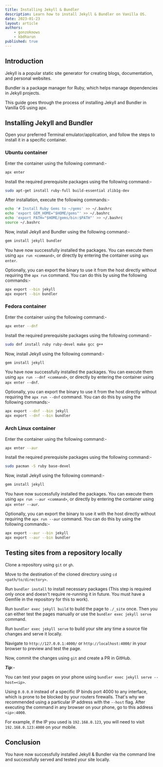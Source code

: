 ```yaml
---
title: Installing Jekyll & Bundler
description: Learn how to install Jekyll & Bundler on Vanilla OS.
date: 2023-01-23
layout: article
authors: 
    - gonzoknows
    - kbdharun
published: true
---
```


## Introduction

Jekyll is a popular static site generator for creating blogs, documentation, and personal websites. 

Bundler is a package manager for Ruby, which helps manage dependencies in Jekyll projects.

This guide goes through the process of installing Jekyll and Bundler in Vanilla OS using apx. 

## Installing Jekyll and Bundler

Open your preferred Terminal emulator/application, and follow the steps to install it in a specific container.

### Ubuntu container

Enter the container using the following command:-

```bash
apx enter
```
Install the required prerequisite packages using the following command:-

```bash
sudo apt-get install ruby-full build-essential zlib1g-dev
```

After installation, execute the following commands:-

```bash
echo '# Install Ruby Gems to ~/gems' >> ~/.bashrc
echo 'export GEM_HOME="$HOME/gems"' >> ~/.bashrc
echo 'export PATH="$HOME/gems/bin:$PATH"' >> ~/.bashrc
source ~/.bashrc
```

Now, install Jekyll and Bundler using the following command:-

```bash
gem install jekyll bundler
```

You have now successfully installed the packages. You can execute them using `apx run <command>`, or directly by entering the container using `apx enter`.

Optionally, you can export the binary to use it from the host directly without requiring the `apx run` command. You can do this by using the following commands:-

```bash
apx export --bin jekyll
apx export --bin bundler
```

### Fedora container

Enter the container using the following command:-

```bash
apx enter --dnf
```
Install the required prerequisite packages using the following command:-

```bash
sudo dnf install ruby ruby-devel make gcc g++
```

Now, install Jekyll using the following command:-

```bash
gem install jekyll
```

You have now successfully installed the packages. You can execute them using `apx run --dnf <command>`, or directly by entering the container using `apx enter --dnf`.

Optionally, you can export the binary to use it from the host directly without requiring the `apx run --dnf` command. You can do this by using the following commands:-

```bash
apx export --dnf --bin jekyll
apx export --dnf --bin bundler
```

### Arch Linux container

Enter the container using the following command:-

```bash
apx enter --aur
```
Install the required prerequisite packages using the following command:-

```bash
sudo pacman -S ruby base-devel
```

Now, install Jekyll using the following command:-

```bash
gem install jekyll
```

You have now successfully installed the packages. You can execute them using `apx run --aur <command>`, or directly by entering the container using `apx enter --aur`.

Optionally, you can export the binary to use it with the host directly without requiring the `apx run --aur` command. You can do this by using the following commands:-

```bash
apx export --aur --bin jekyll
apx export --aur --bin bundler
```

## Testing sites from a repository locally

Clone a repository using `git` or `gh`.

Move to the destination of the cloned directory using `cd <path/to/directory>`.

Run `bundler install` to install necessary packages (This step is required only once and doesn't require re-running it in future. You must have a Gemfile in the repository for this to work).

Run `bundler exec jekyll build` to build the page to `./_site` once. Then you can either test the pages manually or use the `bundler exec jekyll serve` command.

Run `bundler exec jekyll serve` to build your site any time a source file changes and serve it locally.

Navigate to `http://127.0.0.1:4000/` or `http://localhost:4000/` in your browser to preview and test the page.

Now, commit the changes using `git` and create a PR in GitHub.

**_Tip_**:-

You can test your pages on your phone using `bundler exec jekyll serve --host=<ip>`. 

Using `0.0.0.0` instead of a specific IP binds port 4000 to any interface, which is prone to be blocked by your routers firewalls. That's why we recommended using a particular IP address with the `--host` flag. After executing the command in any browser on your phone, go to this address `<ip>:4000`.

For example, if the IP you used is `192.168.0.123`, you will need to visit `192.168.0.123:4000` on your mobile.

## Conclusion

You have now successfully installed Jekyll & Bundler via the command line and successfully served and tested your site locally.
